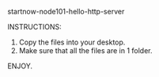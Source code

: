 startnow-node101-hello-http-server

INSTRUCTIONS:

1. Copy the files into your desktop.
2. Make sure that all the files are in 1 folder.

ENJOY.
